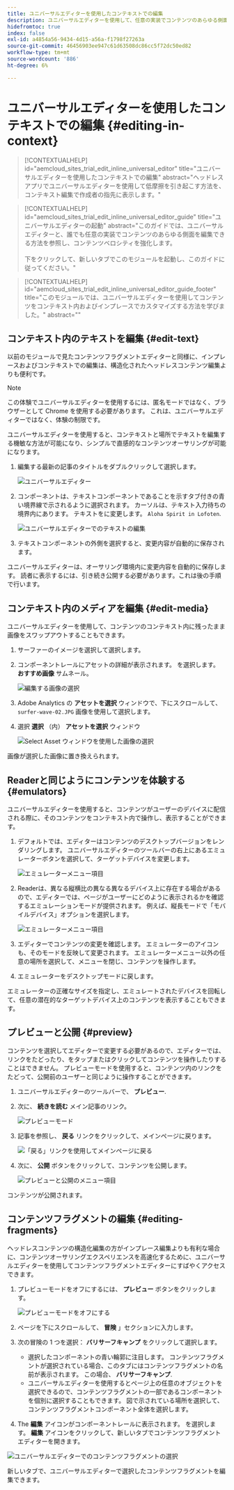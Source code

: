 ```yaml
---
title: ユニバーサルエディターを使用したコンテキストでの編集
description: ユニバーサルエディターを使用して、任意の実装でコンテンツのあらゆる側面を適切に、コンテキスト内で編集する方法を学びます。
hidefromtoc: true
index: false
exl-id: a4854a56-9434-4d15-a56a-f1798f27263a
source-git-commit: 46456903ee947c61d63508dc86cc5f72dc50ed82
workflow-type: tm+mt
source-wordcount: '886'
ht-degree: 6%

---
```



# ユニバーサルエディターを使用したコンテキストでの編集 {#editing-in-context}

>[!CONTEXTUALHELP]
>id="aemcloud_sites_trial_edit_inline_universal_editor"
>title="ユニバーサルエディターを使用したコンテキストでの編集"
>abstract="ヘッドレスアプリでユニバーサルエディターを使用して低摩擦を引き起こす方法を、コンテキスト編集で作成者の指先に表示します。"

>[!CONTEXTUALHELP]
>id="aemcloud_sites_trial_edit_inline_universal_editor_guide"
>title="ユニバーサルエディターの起動"
>abstract="このガイドでは、ユニバーサルエディターと、誰でも任意の実装でコンテンツのあらゆる側面を編集できる方法を参照し、コンテンツベロシティを強化します。<br><br>下をクリックして、新しいタブでこのモジュールを起動し、このガイドに従ってください。"

>[!CONTEXTUALHELP]
>id="aemcloud_sites_trial_edit_inline_universal_editor_guide_footer"
>title="このモジュールでは、ユニバーサルエディターを使用してコンテンツをコンテキスト内およびインプレースでカスタマイズする方法を学びました。"
>abstract=""

## コンテキスト内のテキストを編集 {#edit-text}

以前のモジュールで見たコンテンツフラグメントエディターと同様に、インプレースおよびコンテキストでの編集は、構造化されたヘッドレスコンテンツ編集よりも便利です。

>[!NOTE]
>
>この体験でユニバーサルエディターを使用するには、匿名モードではなく、ブラウザーとして Chrome を使用する必要があります。 これは、ユニバーサルエディターではなく、体験の制限です。

ユニバーサルエディターを使用すると、コンテキストと場所でテキストを編集する機敏な方法が可能になり、シンプルで直感的なコンテンツオーサリングが可能になります。

1. 編集する最新の記事のタイトルをダブルクリックして選択します。

   ![ユニバーサルエディター](assets/do-not-localize/ue-component-mode.png)

1. コンポーネントは、テキストコンポーネントであることを示すタブ付きの青い境界線で示されるように選択されます。 カーソルは、テキスト入力待ちの境界内にあります。 テキストをに変更します。 `Aloha Spirit in Lofoten`.

   ![ユニバーサルエディターでのテキストの編集](assets/do-not-localize/ue-edit-text-2.png)

1. テキストコンポーネントの外側を選択すると、変更内容が自動的に保存されます。

ユニバーサルエディターは、オーサリング環境内に変更内容を自動的に保存します。 読者に表示するには、引き続き公開する必要があります。これは後の手順で行います。

## コンテキスト内のメディアを編集 {#edit-media}

ユニバーサルエディターを使用して、コンテンツのコンテキスト内に残ったまま画像をスワップアウトすることもできます。

1. サーファーのイメージを選択して選択します。

1. コンポーネントレールにアセットの詳細が表示されます。 を選択します。 **おすすめ画像** サムネール。

   ![編集する画像の選択](assets/do-not-localize/ue-edit-media.png)

1. Adobe Analytics の **アセットを選択** ウィンドウで、下にスクロールして、 `surfer-wave-02.JPG` 画像を使用して選択します。

1. 選択 **選択** （内） **アセットを選択** ウィンドウ

   ![Select Asset ウィンドウを使用した画像の選択](assets/do-not-localize/ue-select-asset.png)

画像が選択した画像に置き換えられます。

## Readerと同じようにコンテンツを体験する {#emulators}

ユニバーサルエディターを使用すると、コンテンツがユーザーのデバイスに配信される際に、そのコンテンツをコンテキスト内で操作し、表示することができます。

1. デフォルトでは、エディターはコンテンツのデスクトップバージョンをレンダリングします。 ユニバーサルエディターのツールバーの右上にあるエミュレーターボタンを選択して、ターゲットデバイスを変更します。

   ![エミュレーターメニュー項目](assets/do-not-localize/ue-emulator-1.png)

1. Readerは、異なる縦横比の異なる異なるデバイス上に存在する場合があるので、エディターでは、ページがユーザーにどのように表示されるかを確認するエミュレーションモードが提供されます。 例えば、縦長モードで「モバイルデバイス」オプションを選択します。

   ![エミュレーターメニュー項目](assets/do-not-localize/ue-emulator-2.png)

1. エディターでコンテンツの変更を確認します。 エミュレーターのアイコンも、そのモードを反映して変更されます。 エミュレーターメニュー以外の任意の場所を選択して、メニューを閉じ、コンテンツを操作します。

1. エミュレーターをデスクトップモードに戻します。

エミュレーターの正確なサイズを指定し、エミュレートされたデバイスを回転して、任意の潜在的なターゲットデバイス上のコンテンツを表示することもできます。

## プレビューと公開 {#preview}

コンテンツを選択してエディターで変更する必要があるので、エディターでは、リンクをたどったり、をタップまたはクリックしてコンテンツを操作したりすることはできません。 プレビューモードを使用すると、コンテンツ内のリンクをたどって、公開前のユーザーと同じように操作することができます。

1. ユニバーサルエディターのツールバーで、 **プレビュー**.

1. 次に、 **続きを読む** メイン記事のリンク。

   ![プレビューモード](assets/do-not-localize/ue-preview-publish-1.png)

1. 記事を参照し、 **戻る** リンクをクリックして、メインページに戻ります。

   ![「戻る」リンクを使用してメインページに戻る](assets/do-not-localize/ue-preview-publish-3.png)

1. 次に、 **公開** ボタンをクリックして、コンテンツを公開します。

   ![プレビューと公開のメニュー項目](assets/do-not-localize/ue-preview-publish-4.png)

コンテンツが公開されます。

## コンテンツフラグメントの編集 {#editing-fragments}

ヘッドレスコンテンツの構造化編集の方がインプレース編集よりも有利な場合に、コンテンツオーサリングエクスペリエンスを高速化するために、ユニバーサルエディターを使用してコンテンツフラグメントエディターにすばやくアクセスできます。

1. プレビューモードをオフにするには、 **プレビュー** ボタンをクリックします。

   ![プレビューモードをオフにする](assets/do-not-localize/ue-toggle-off-preview.png)

1. ページを下にスクロールして、 **冒険** 」セクションに入力します。

1. 次の冒険の 1 つを選択： **バリサーフキャンプ** をクリックして選択します。

   * 選択したコンポーネントの青い輪郭に注目します。 コンテンツフラグメントが選択されている場合、このタブにはコンテンツフラグメントの名前が表示されます。 この場合、 **バリサーフキャンプ**.
   * ユニバーサルエディターを使用するとページ上の任意のオブジェクトを選択できるので、コンテンツフラグメントの一部であるコンポーネントを個別に選択することもできます。 図で示されている場所を選択して、コンテンツフラグメントコンポーネント全体を選択します。

1. The **編集** アイコンがコンポーネントレールに表示されます。 を選択します。 **編集** アイコンをクリックして、新しいタブでコンテンツフラグメントエディターを開きます。

![ユニバーサルエディターでのコンテンツフラグメントの選択](assets/do-not-localize/ue-content-fragments.png)

新しいタブで、ユニバーサルエディターで選択したコンテンツフラグメントを編集できます。
